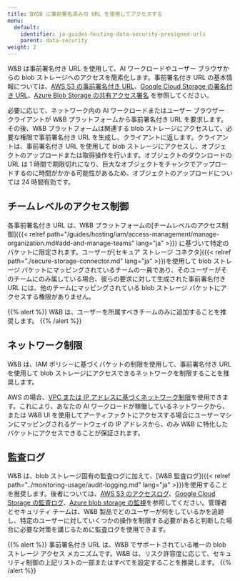 ```yaml
---
title: BYOB に事前署名済みの URL を使用してアクセスする
menu:
  default:
    identifier: ja-guides-hosting-data-security-presigned-urls
    parent: data-security
weight: 2
---
```


W&B は事前署名付き URL を使用して、AI ワークロードやユーザー ブラウザからの blob ストレージへのアクセスを簡素化します。事前署名付き URL の基本情報については、[AWS S3 の事前署名付き URL](https://docs.aws.amazon.com/AmazonS3/latest/userguide/using-presigned-url.html)、[Google Cloud Storage の署名付き URL](https://cloud.google.com/storage/docs/access-control/signed-urls)、[Azure Blob Storage の共有アクセス署名](https://learn.microsoft.com/azure/storage/common/storage-sas-overview) を参照してください。

必要に応じて、ネットワーク内の AI ワークロードまたはユーザー ブラウザー クライアントが W&B プラットフォームから事前署名付き URL を要求します。その後、W&B プラットフォームは関連する blob ストレージにアクセスして、必要な権限で事前署名付き URL を生成し、クライアントに返します。クライアントは、事前署名付き URL を使用して blob ストレージにアクセスし、オブジェクトのアップロードまたは取得操作を行います。オブジェクトのダウンロードの URL は 1 時間で期限切れになり、巨大なオブジェクトをチャンクでアップロードするのに時間がかかる可能性があるため、オブジェクトのアップロードについては 24 時間有効です。

## チームレベルのアクセス制御

各事前署名付き URL は、W&B プラットフォームの[チームレベルのアクセス制御]({{< relref path="/guides/hosting/iam/access-management/manage-organization.md#add-and-manage-teams" lang="ja" >}}) に基づいて特定のバケットに限定されます。ユーザーが[セキュア ストレージ コネクタ]({{< relref path="./secure-storage-connector.md" lang="ja" >}})を使用して blob ストレージ バケットにマッピングされているチームの一員であり、そのユーザーがそのチームにのみ属している場合、彼らの要求に対して生成された事前署名付き URL には、他のチームにマッピングされている blob ストレージ バケットにアクセスする権限がありません。

{{% alert %}}
W&B は、ユーザーを所属すべきチームのみに追加することを推奨します。
{{% /alert %}}

## ネットワーク制限

W&B は、IAM ポリシーに基づくバケットの制限を使用して、事前署名付き URL を使用して blob ストレージにアクセスできるネットワークを制限することを推奨します。

AWS の場合、[VPC または IP アドレスに基づくネットワーク制限](https://docs.aws.amazon.com/AmazonS3/latest/userguide/using-presigned-url.html#PresignedUrlUploadObject-LimitCapabilities)を使用できます。これにより、あなたの AI ワークロードが稼働しているネットワークから、または W&B UI を使用してアーティファクトにアクセスする場合にユーザーマシンにマッピングされるゲートウェイの IP アドレスから、のみ W&B に特化したバケットにアクセスできることが保証されます。

## 監査ログ

W&B は、blob ストレージ固有の監査ログに加えて、[W&B 監査ログ]({{< relref path="../monitoring-usage/audit-logging.md" lang="ja" >}})を使用することを推奨します。後者については、[AWS S3 のアクセスログ](https://docs.aws.amazon.com/AmazonS3/latest/userguide/ServerLogs.html)、[Google Cloud Storage の監査ログ](https://cloud.google.com/storage/docs/audit-logging)、[Azure blob storage の監視](https://learn.microsoft.com/azure/storage/blobs/monitor-blob-storage)を参照してください。管理者とセキュリティ チームは、W&B 製品でどのユーザーが何をしているかを追跡し、特定のユーザーに対していくつかの操作を制限する必要があると判断した場合に必要な対策を講じるために監査ログを使用できます。

{{% alert %}}
事前署名付き URL は、W&B でサポートされている唯一の blob ストレージ アクセス メカニズムです。W&B は、リスク許容度に応じて、セキュリティ制御の上記リストの一部またはすべてを設定することを推奨します。
{{% /alert %}}